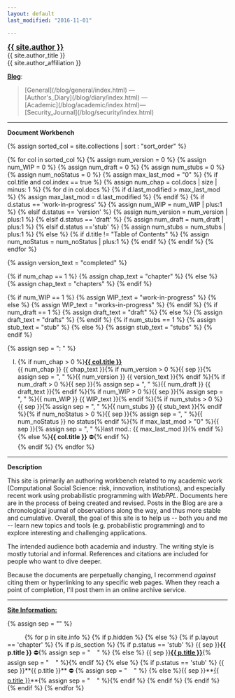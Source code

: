 ```yaml
---
layout: default
last_modified: "2016-11-01"

---
```

<style type="text/css">
ol li {
text-align:left;
list-style-type: upper-roman
}
ol li ol li {
text-align:left;
list-style-type: decimal;
}
</style>


<div class = "author-block">
<a href="{{ site.author_url }}" style="font-weight: bold;font-size:120%;">{{ site.author }}</a><br>
{{ site.author_title }}<br>
{{ site.author_affiliation }}<br>
</div>

**[Blog](/blog/index.html)**: <!--⛔️ -->

> <!--<img src ="{{ site.baseurl }}/assets/img/new_small.png" style = "display:inline;height:18px;width:39px;vertical-align:-4px;"/> --><span style="white-space: nowrap;">[General](/blog/general/index.html)</span> <span class="annotate">&mdash;</span> <span style="white-space: nowrap;">[Author's_Diary](/blog/diary/index.html)</span> <span class="annotate">&mdash;</span> <span style="white-space: nowrap;">[Academic](/blog/academic/index.html)</span><span class="annotate">&mdash;</span> <span style="white-space: nowrap;">[Security_Journal](/blog/security/index.html)</span>

____

**Document Workbench**

{% assign sorted_col = site.collections | sort : "sort_order" %}

{% for col in sorted_col %}
{% assign num_version = 0 %}
{% assign num_WIP = 0 %}
{% assign num_draft = 0 %}
{% assign num_stubs = 0 %}
{% assign num_noStatus = 0 %}
{% assign max_last_mod = "0" %}
{% if col.title and col.index == true %}
{% assign num_chap = col.docs | size  | minus: 1 %}
{% for d in col.docs %}
{% if d.last_modified > max_last_mod %}
{% assign max_last_mod = d.last_modified %}
{% endif %}
{% if d.status == 'work-in-progress' %}
{% assign num_WIP =  num_WIP | plus:1 %}
{% elsif d.status == 'version' %}
{% assign num_version =  num_version | plus:1  %}
{% elsif d.status == 'draft' %}
{% assign num_draft =  num_draft | plus:1  %}
{% elsif d.status =='stub' %}
{% assign num_stubs = num_stubs | plus:1 %}
{% else %}
{% if d.title != "Table of Contents" %}
{% assign num_noStatus = num_noStatus | plus:1 %}
{% endif %}
{% endif %}
{% endfor %}


{% assign version_text = "completed" %}

{% if num_chap == 1 %}
{% assign chap_text = "chapter" %}
{% else %}
{% assign chap_text = "chapters" %}
{% endif %}

{% if num_WIP == 1 %}
{% assign WIP_text = "work-in-progress" %}
{% else %}
{% assign WIP_text = "works-in-progress" %}
{% endif %}
{% if num_draft == 1 %}
{% assign draft_text = "draft" %}
{% else %}
{% assign draft_text = "drafts" %}
{% endif %}
{% if num_stubs == 1 %}
{% assign stub_text = "stub" %}
{% else %}
{% assign stub_text = "stubs" %}
{% endif %}

{% assign sep = ": " %}

1. {% if num_chap > 0 %}**<a class="chapter-link" href="/{{ col.label }}/index.html">{{ col.title }}</a>**<br>
<span class="annotate">{{ num_chap }} {{ chap_text }}{% if num_version > 0 %}{{ sep }}{% assign sep = ", " %}{{ num_version }} {{ version_text  }}{% endif %}{% if num_draft > 0 %}{{ sep }}{% assign sep = ", " %}{{ num_draft }} {{ draft_text  }}{% endif %}{% if num_WIP > 0 %}{{ sep }}{% assign sep = ", " %}{{ num_WIP }} {{ WIP_text }}{% endif %}{% if num_stubs > 0 %}{{ sep }}{% assign sep = ", " %}{{ num_stubs }} {{ stub_text }}{% endif %}{% if num_noStatus > 0 %}{{ sep }}{% assign sep = ", " %}{{ num_noStatus }} no status{% endif %}{% if max_last_mod > "0" %}{{ sep }}{% assign sep = ", " %}last mod.: {{ max_last_mod }}{% endif %}</span>{% else %}**{{ col.title }}** ⛔️{% endif %}<br/>
{% endif %}
{% endfor %}

____

**Description**

This site is primarily an authoring workbench related to my academic work (Computational Social Science: risk, innovation, institutions), and especially recent work using probabilistic programming with *WebPPL*. Documents here are in the process of being created and revised. Posts in the Blog are are a chronological journal of observations along the way, and thus more stable and cumulative. Overall, the goal of this site is to help us -- both you and me -- learn new topics and tools (e.g. probabilistic programming) and to explore interesting and challenging applications. 

The intended audience both academia and industry.  The writing style is mostly tutorial and informal. References and citations are included for people who want to dive deeper. 

Because the documents are perpetually changing, I recommend *against* citing them or hyperlinking to any specific web pages.  When they reach a point of completion, I'll post them in an online archive service.

____

**[Site Information:](/info/index.html)**

{% assign sep = "" %}
<div style="display:inline;">
&nbsp;&nbsp;&nbsp;&nbsp;&nbsp;&nbsp;&nbsp;&nbsp;&nbsp;
{% for p in site.info %}
    {% if p.hidden %}
    {% else %}
        {% if p.layout == 'chapter' %}
            {% if p.is_section %}
                {% if p.status == 'stub' %}
{{ sep }}<strong>{{ p.title }}</strong> ⛔️{% assign sep = "&nbsp;&nbsp;&nbsp;&nbsp;" %}
{% else %}
{{ sep }}<strong><a class="chapter-link" href="{{ site.baseurl }}{{ p.url }}" >{{ p.title }}</a></strong>{% assign sep = "&nbsp;&nbsp;&nbsp;&nbsp;" %}{% endif %}
            {% else %}
                {% if p.status == 'stub' %}
{{ sep }}**{{ p.title }}** ⛔️ {% assign sep = "&nbsp;&nbsp;&nbsp;&nbsp;" %}
{% else %}{{ sep }}**<a class="chapter-link" href="{{ site.baseurl }}{{ p.url }}" >{{ p.title }}</a>**{% assign sep = "&nbsp;&nbsp;&nbsp;&nbsp;" %}{% endif %}     
            {% endif %}
        {% endif %}
    {% endif %}
{% endfor %}
</div>
